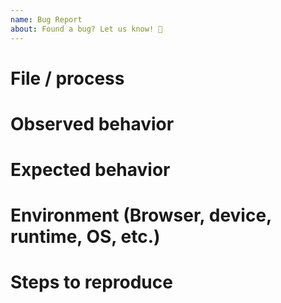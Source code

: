 ```yaml
---
name: Bug Report
about: Found a bug? Let us know! 🐛
---
```


# File / process

# Observed behavior

# Expected behavior

# Environment (Browser, device, runtime, OS, etc.)

# Steps to reproduce
